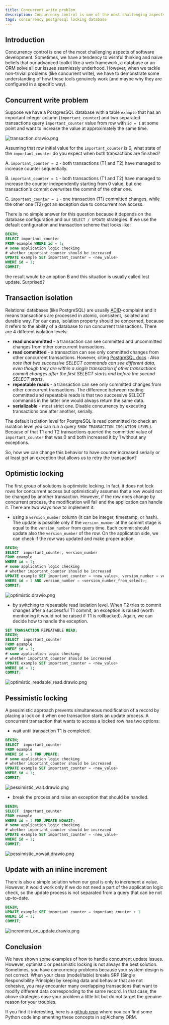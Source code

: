 ```yaml
---
title: Concurrent write problem
description: Concurrency control is one of the most challenging aspects of software development. Sometimes, we have a tendency to wishful thinking and naive beliefs that our advanced toolkit like a web framework, a database or an ORM solve all our issues seamlessly underhood. However, when we tackle non-trivial problem (like concurrent write), we have to demonstrate some understanding how these tools genuinely work (and maybe why they are configured in the specific way).
tags: concurrency postgresql locking database
---
```


## Introduction
Concurrency control is one of the most challenging aspects of software development. Sometimes, we have a tendency to wishful thinking and naive beliefs that our advanced toolkit like a web framework, a database or an ORM solve all our issues seamlessly underhood. However, when we tackle non-trivial problems (like concurrent write), we have to demonstrate some understanding of how these tools genuinely work (and maybe why they are configured in a specific way).

## Concurrent write problem
Suppose we have a PostgresSQL database with a table `example` that has an important integer column (`important_counter`) and two separated transactions query `important_counter` value from row with `id = 1` at some point and want to increase the value at approximately the same time.

![transaction.drawio.png](https://cdn.hashnode.com/res/hashnode/image/upload/v1650538124170/xZONNgeo9.png)

Assuming that row initial value for the `important_counter` is 0, what state of the `important_counter` do you expect when both transactions are finished?

A. `important_counter = 2` - both transactions (T1 and T2) have managed to increase counter sequentially.

B. `important_counter = 1` - both transactions (T1 and T2) have managed to increase the counter independently starting from 0 value, but one transaction's commit overwrites the commit of the other one.

C. `important_counter = 1` - one transaction (T1) committed changes, while the other one (T2) got an exception due to concurrent row access.

There is no simple answer for this question because it depends on the database configuration and our `SELECT / UPDATE` strategies. If we use the default configuration and transaction scheme that looks like:
```sql
BEGIN;
SELECT important_counter 
FROM example WHERE id = 1;
# some application logic checking 
# whether important_counter should be increased
UPDATE example SET important_counter = <new_value> 
WHERE id = 1;
COMMIT;
```
the result would be an option B and this situation is usually called lost update. Surprised?

## Transaction isolation
Relational databases (like PostgreSQL) are usually [ACID](https://en.wikipedia.org/wiki/ACID)-complaint and it means transactions are processed in atomic,  consistent, isolated and durable way. For our case, isolation property should be concerned, because it refers to the ability of a database to run concurrent transactions. There are 4 different isolation levels:
- **read uncommitted** - a transaction can see committed and uncommitted changes from other concurrent transactions.
- **read committed** - a transaction can see only committed changes from other concurrent transactions. However, citing [PostgreSQL docs](https://www.postgresql.org/docs/current/transaction-iso.html) : *Also note that two successive SELECT commands can see different data, even though they are within a single transaction if other transactions commit changes after the first SELECT starts and before the second SELECT starts*.
- **repeatable reads** - a transaction can see only committed changes from other concurrent transactions. The difference between reading committed and repeatable reads is that two successive SELECT commands in the latter one would always return the same data.
- **serializable** - most strict one. Disable concurrency by executing transactions one after another, serially.

The default isolation level for PostgreSQL is read committed (to check an isolation level you can run a query `SHOW TRANSACTION ISOLATION LEVEL`). Because of that T1 and T2 transactions queried the committed value of `important_counter` that was 0 and both increased it by 1 without any exceptions.

So, how we can change this behavior to have counter increased serially or at least get an exception that allows us to retry the transaction?

## Optimistic locking
The first group of solutions is optimistic locking. In fact, it does not lock rows for concurrent access but optimistically assumes that a row would not be changed by another transaction. However, if the row does change by concurrent process, the modification will fail and the application can handle it. There are two ways how to implement it: 
- using a `version_number` column (it can be integer, timestamp, or hash). The update is possible only if the `version_number` at the commit stage is equal to the `version_number` from query time. Each commit should update also the `version_number` of the row. On the application side, we can check if the row was updated and make proper action.
```sql
BEGIN;
SELECT  important_counter, version_number
FROM example 
WHERE id = 1;
# some application logic checking
# whether important_counter should be increased
UPDATE example SET important_counter = <new_value>, version_number = version_number + 1 
WHERE id = 1 AND version_number = <version_number_from_select>;
COMMIT;
```

![optimistic.drawio.png](https://cdn.hashnode.com/res/hashnode/image/upload/v1650543766052/twawRuifz.png)

- by switching to repeatable read isolation level. When T2 tries to commit changes after a successful T1 commit, an exception is raised (worth mentioning it would not be raised if T1 is rollbacked). Again, we can decide how to handle the exception.
```sql
SET TRANSACTION REPEATABLE READ;
BEGIN;
SELECT  important_counter 
FROM example 
WHERE id = 1;
# some application logic checking
# whether important_counter should be increased
UPDATE example SET important_counter = <new_value> 
WHERE id = 1;
COMMIT;
```

![optimistic_readable_read.drawio.png](https://cdn.hashnode.com/res/hashnode/image/upload/v1650543786881/gyXsRx36i.png)

## Pessimistic locking
A pessimistic approach prevents simultaneous modification of a record by placing a lock on it when one transaction starts an update process. A concurrent transaction that wants to access a locked row has two options:
- wait until transaction T1 is completed.
```sql
BEGIN;
SELECT  important_counter 
FROM example 
WHERE id = 1 FOR UPDATE;
# some application logic checking
# whether important_counter should be increased
UPDATE example SET important_counter = <new_value> 
WHERE id = 1;
COMMIT;
```

![pessimistic_wait.drawio.png](https://cdn.hashnode.com/res/hashnode/image/upload/v1650543799429/dT6V6yF7t.png)

- break the process and raise an exception that should be handled.
```sql
BEGIN;
SELECT  important_counter 
FROM example 
WHERE id = 1 FOR UPDATE NOWAIT;
# some application logic checking 
# whether important_counter should be increased
UPDATE example SET important_counter = <new_value> 
WHERE id = 1;
COMMIT;
```

![pessimistic_nowait.drawio.png](https://cdn.hashnode.com/res/hashnode/image/upload/v1650543813518/_8Qf2N797.png)

## Update with an inline increment
There is also a simple solution when our goal is only to increment a value. However, it would work only if we do not need a part of the application logic check, so the update process is not separated from a query that can be not up-to-date.
```sql
BEGIN;
UPDATE example SET important_counter = important_counter + 1 
WHERE id = 1;
COMMIT;
```

![increment_on_update.drawio.png](https://cdn.hashnode.com/res/hashnode/image/upload/v1650562787357/9mV2zIWZu.png)

## Conclusion
We have shown some examples of how to handle concurrent update issues. However, optimistic or pessimistic locking is not always the best solution. Sometimes, you have concurrency problems because your system design is not correct. When your class (model/table) breaks SRP (Single Responsibility Principle) by keeping data and behavior that are not cohesive, you may encounter many overlapping transactions that want to modify different data corresponding to the same record. In that case, the above strategies ease your problem a little bit but do not target the genuine reason for your troubles.

If you find it interesting, here is a [github repo](https://github.com/jorzel/concurrency-control/) where you can find some Python code implementing these concepts in sqlAlchemy ORM. 
